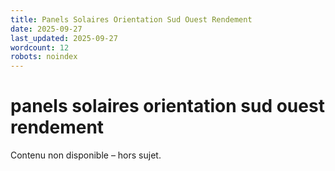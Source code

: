 ```yaml
---
title: Panels Solaires Orientation Sud Ouest Rendement
date: 2025-09-27
last_updated: 2025-09-27
wordcount: 12
robots: noindex
---
```


# panels solaires orientation sud ouest rendement

Contenu non disponible – hors sujet.